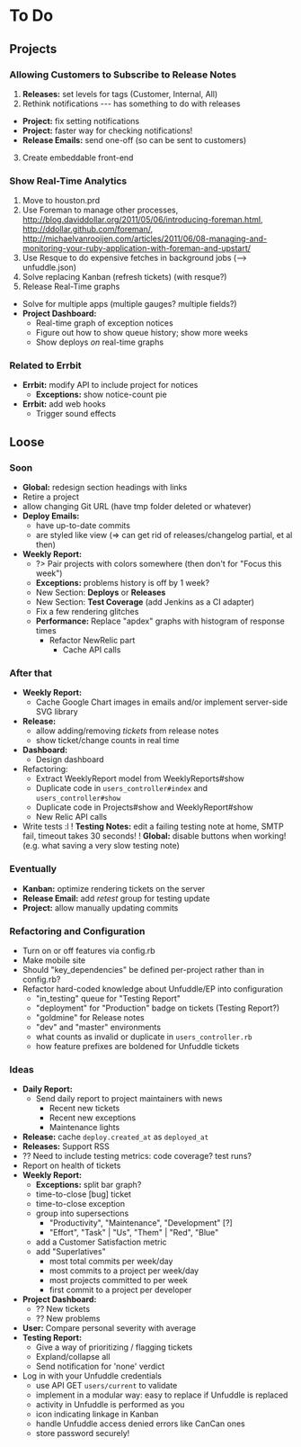 # To Do


## Projects


### Allowing Customers to Subscribe to Release Notes

 1. **Releases:** set levels for tags (Customer, Internal, All) 
 2. Rethink notifications --- has something to do with releases
   - **Project:** fix setting notifications
   - **Project:** faster way for checking notifications!
   - **Release Emails:** send one-off (so can be sent to customers)
 3. Create embeddable front-end


### Show Real-Time Analytics

 1. Move to houston.prd
 2. Use Foreman to manage other processes, http://blog.daviddollar.org/2011/05/06/introducing-foreman.html, http://ddollar.github.com/foreman/, http://michaelvanrooijen.com/articles/2011/06/08-managing-and-monitoring-your-ruby-application-with-foreman-and-upstart/
 3. Use Resque to do expensive fetches in background jobs (--> unfuddle.json)
 4. Solve replacing Kanban (refresh tickets) (with resque?)
 5. Release Real-Time graphs
   - Solve for multiple apps (multiple gauges? multiple fields?)
 - **Project Dashboard:**
   - Real-time graph of exception notices
   - Figure out how to show queue history; show more weeks
   - Show deploys _on_ real-time graphs


### Related to Errbit

 - **Errbit:** modify API to include project for notices
   - **Exceptions:** show notice-count pie
 - **Errbit:** add web hooks
   - Trigger sound effects


## Loose


### Soon

 - **Global:** redesign section headings with links
 - Retire a project
 - allow changing Git URL (have tmp folder deleted or whatever)
 - **Deploy Emails:**
   - have up-to-date commits
   - are styled like view (=> can get rid of releases/changelog partial, et al then)
 - **Weekly Report:**
   - ?> Pair projects with colors somewhere (then don't for "Focus this week")
   - **Exceptions:** problems history is off by 1 week?
   - New Section: **Deploys** or **Releases**
   - New Section: **Test Coverage** (add Jenkins as a CI adapter)
   - Fix a few rendering glitches
   - **Performance:** Replace "apdex" graphs with histogram of response times
     - Refactor NewRelic part
       - Cache API calls


### After that

 - **Weekly Report:**
   - Cache Google Chart images in emails and/or implement server-side SVG library
 - **Release:**
   - allow adding/removing _tickets_ from release notes
   - show ticket/change counts in real time
 - **Dashboard:**
   - Design dashboard
 - Refactoring:
   - Extract WeeklyReport model from WeeklyReports#show
   - Duplicate code in `users_controller#index` and `users_controller#show`
   - Duplicate code in Projects#show and WeeklyReport#show
   - New Relic API calls
 - Write tests :l
 ! **Testing Notes:** edit a failing testing note at home, SMTP fail, timeout takes 30 seconds!
 ! **Global:** disable buttons when working! (e.g. what saving a very slow testing note)


### Eventually

 - **Kanban:** optimize rendering tickets on the server
 - **Release Email:** add _retest_ group for testing update
 - **Project:** allow manually updating commits


### Refactoring and Configuration

 - Turn on or off features via config.rb
 - Make mobile site
 - Should "key_dependencies" be defined per-project rather than in config.rb?
 - Refactor hard-coded knowledge about Unfuddle/EP into configuration
   - "in_testing" queue for "Testing Report"
   - "deployment" for "Production" badge on tickets (Testing Report?)
   - "goldmine" for Release notes
   - "dev" and "master" environments
   - what counts as invalid or duplicate in `users_controller.rb`
   - how feature prefixes are boldened for Unfuddle tickets


### Ideas

 - **Daily Report:**
   - Send daily report to project maintainers with news
     - Recent new tickets
     - Recent new exceptions
     - Maintenance lights
 - **Release:** cache `deploy.created_at` as `deployed_at`
 - **Releases:** Support RSS
 - ?? Need to include testing metrics: code coverage? test runs?
 - Report on health of tickets
 - **Weekly Report:**
   - **Exceptions:** split bar graph?
   - time-to-close [bug] ticket
   - time-to-close exception
   - group into supersections
     - "Productivity", "Maintenance", "Development" [?]
     - "Effort", "Task" | "Us", "Them" | "Red", "Blue"
   - add a Customer Satisfaction metric
   - add "Superlatives"
     - most total commits per week/day
     - most commits to a project per week/day
     - most projects committed to per week
     - first commit to a project per developer
 - **Project Dashboard:**
   - ?? New tickets
   - ?? New problems
 - **User:** Compare personal severity with average
 - **Testing Report:**
   - Give a way of prioritizing / flagging tickets
   - Expland/collapse all
   - Send notification for 'none' verdict
 - Log in with your Unfuddle credentials
   - use API GET `users/current` to validate
   - implement in a modular way: easy to replace if Unfuddle is replaced
   - activity in Unfuddle is performed as you
   - icon indicating linkage in Kanban
   - handle Unfuddle access denied errors like CanCan ones
   - store password securely!
